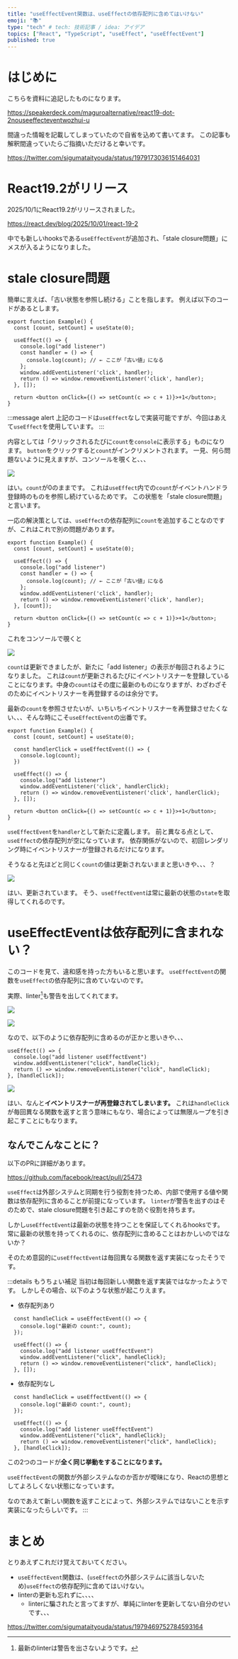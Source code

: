 ```yaml
---
title: "useEffectEvent関数は、useEffectの依存配列に含めてはいけない"
emoji: "📚"
type: "tech" # tech: 技術記事 / idea: アイデア
topics: ["React", "TypeScript", "useEffect", "useEffectEvent"]
published: true
---
```


# はじめに

こちらを資料に追記したものになります。

https://speakerdeck.com/maguroalternative/react19-dot-2nouseeffecteventwozhui-u

間違った情報を記載してしまっていたので自省を込めて書いてます。
この記事も解釈間違っていたらご指摘いただけると幸いです。

https://twitter.com/sigumataityouda/status/1979173036151464031

# React19.2がリリース

2025/10/1にReact19.2がリリースされました。

https://react.dev/blog/2025/10/01/react-19-2

中でも新しいhooksである`useEffectEvent`が追加され、「stale closure問題」にメスが入るようになりました。

# stale closure問題

簡単に言えば、「古い状態を参照し続ける」ことを指します。
例えば以下のコードがあるとします。

```tsx
export function Example() {
  const [count, setCount] = useState(0);

  useEffect(() => {
    console.log("add listener")
    const handler = () => {
      console.log(count); // ← ここが「古い値」になる
    };
    window.addEventListener('click', handler);
    return () => window.removeEventListener('click', handler);
  }, []);
  
  return <button onClick={() => setCount(c => c + 1)}>+1</button>;
}
```

:::message alert
上記のコードは`useEffect`なしで実装可能ですが、今回はあえて`useEffect`を使用しています。
:::

内容としては「クリックされるたびに`count`を`console`に表示する」ものになります。
`button`をクリックすると`count`がインクリメントされます。
一見、何ら問題ないように見えますが、コンソールを覗くと、、、

![](https://storage.googleapis.com/zenn-user-upload/95d36289b145-20251031.png)

はい。`count`が0のままです。
これは`useEffect`内での`count`がイベントハンドラ登録時のものを参照し続けているためです。
この状態を「stale closure問題」と言います。

一応の解決策としては、`useEffect`の依存配列に`count`を追加することなのですが、これはこれで別の問題があります。

```tsx
export function Example() {
  const [count, setCount] = useState(0);

  useEffect(() => {
    console.log("add listener")
    const handler = () => {
      console.log(count); // ← ここが「古い値」になる
    };
    window.addEventListener('click', handler);
    return () => window.removeEventListener('click', handler);
  }, [count]);
  
  return <button onClick={() => setCount(c => c + 1)}>+1</button>;
}
```

これをコンソールで覗くと

![](https://storage.googleapis.com/zenn-user-upload/431ef1944cc7-20251031.png)

`count`は更新できましたが、新たに「add listener」の表示が毎回されるようになりました。
これは`count`が更新されるたびにイベントリスナーを登録していることになります。中身の`count`はその度に最新のものになりますが、わざわざそのためにイベントリスナーを再登録するのは余分です。

最新の`count`を参照させたいが、いちいちイベントリスナーを再登録させたくない、、、そんな時にこそ`useEffectEvent`の出番です。

```tsx
export function Example() {
  const [count, setCount] = useState(0);

  const handlerClick = useEffectEvent(() => {
    console.log(count);
  })

  useEffect(() => {
    console.log("add listener")
    window.addEventListener('click', handlerClick);
    return () => window.removeEventListener('click', handlerClick);
  }, []);
  
  return <button onClick={() => setCount(c => c + 1)}>+1</button>;
}
```

`useEffectEvent`を`handler`として新たに定義します。
前と異なる点として、`useEffect`の依存配列が空になっています。
依存関係がないので、初回レンダリング時にイベントリスナーが登録されるだけになります。

そうなると先ほどと同じく`count`の値は更新されないままと思いきや、、、？

![](https://storage.googleapis.com/zenn-user-upload/467de2ee1179-20251031.png)

はい、更新されています。
そう、`useEffectEvent`は常に最新の状態の`state`を取得してくれるのです。

# useEffectEventは依存配列に含まれない？

このコードを見て、違和感を持った方もいると思います。
`useEffectEvent`の関数を`useEffect`の依存配列に含めていないのです。

実際、linter[^1]も警告を出してくれてます。

![](https://storage.googleapis.com/zenn-user-upload/e7c4e02318d3-20251031.png)

![](https://storage.googleapis.com/zenn-user-upload/47fc1f864b4d-20251031.png)


なので、以下のように依存配列に含めるのが正かと思いきや、、、

```tsx
useEffect(() => {
  console.log("add listener useEffectEvent")
  window.addEventListener("click", handleClick);
  return () => window.removeEventListener("click", handleClick);
}, [handleClick]);
```

![](https://storage.googleapis.com/zenn-user-upload/eb5ae2189eb7-20251031.png)

はい、なんと**イベントリスナーが再登録されてしまいます。**
これは`handleClick`が毎回異なる関数を返すと言う意味にもなり、場合によっては無限ループを引き起こすことにもなります。

## なんでこんなことに？

以下のPRに詳細があります。

https://github.com/facebook/react/pull/25473

`useEffect`は外部システムと同期を行う役割を持つため、内部で使用する値や関数は依存配列に含めることが前提になっています。
`linter`が警告を出すのはそのためで、stale closure問題を引き起こすのを防ぐ役割を持ちます。

しかし`useEffectEvent`は最新の状態を持つことを保証してくれるhooksです。
常に最新の状態を持ってくれるのに、依存配列に含めることはおかしいのではないか？

そのため意図的に`useEffectEvent`は毎回異なる関数を返す実装になったそうです。

:::details もうちょい補足
当初は毎回新しい関数を返す実装ではなかったようです。
しかしその場合、以下のような状態が起こりえます。

- 依存配列あり
```tsx
  const handleClick = useEffectEvent(() => {
    console.log("最新の count:", count);
  });

  useEffect(() => {
    console.log("add listener useEffectEvent")
    window.addEventListener("click", handleClick);
    return () => window.removeEventListener("click", handleClick);
  }, []);
```

- 依存配列なし
```tsx
  const handleClick = useEffectEvent(() => {
    console.log("最新の count:", count);
  });

  useEffect(() => {
    console.log("add listener useEffectEvent")
    window.addEventListener("click", handleClick);
    return () => window.removeEventListener("click", handleClick);
  }, [handleClick]);
```

この2つのコードが**全く同じ挙動をすることになります。**

`useEffectEvent`の関数が外部システムなのか否かが曖昧になり、Reactの思想としてよろしくない状態になっています。

なのであえて新しい関数を返すことによって、外部システムではないことを示す実装になったらしいです。
:::

# まとめ

とりあえずこれだけ覚えておいてください。
- `useEffectEvent`関数は、(`useEffect`の外部システムに該当しないため)`useEffect`の依存配列に含めてはいけない。
- linterの更新も忘れずに、、、、
  - linterに騙されたと言ってますが、単純にlinterを更新してない自分のせいです、、、

https://twitter.com/sigumataityouda/status/1979469752784593164


[^1]: 最新のlinterは警告を出さないようです。
